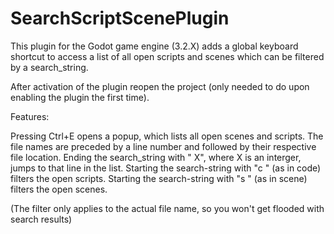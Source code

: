 # SearchScriptScenePlugin

This plugin for the Godot game engine (3.2.X) adds a global keyboard shortcut to access a list of all open scripts and scenes which can be filtered by a search_string.

After activation of the plugin reopen the project (only needed to do upon enabling the plugin the first time).


Features:

Pressing Ctrl+E opens a popup, which lists all open scenes and scripts.
The file names are preceded by a line number and followed by their respective file location.
Ending the search_string with \" X\", where X is an interger, jumps to that line in the list.
Starting the search-string with \"c \" (as in code) filters the open scripts.
Starting the search-string with \"s \" (as in scene) filters the open scenes.

(The filter only applies to the actual file name, so you won't get flooded with search results)
